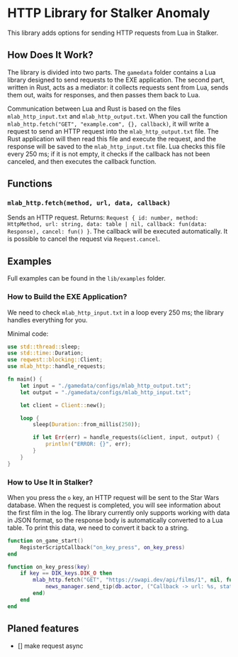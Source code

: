 # HTTP Library for Stalker Anomaly
This library adds options for sending HTTP requests from Lua in Stalker.

## How Does It Work?
The library is divided into two parts. The `gamedata` folder contains a Lua library designed to send requests to the EXE application. The second part, written in Rust, acts as a mediator: it collects requests sent from Lua, sends them out, waits for responses, and then passes them back to Lua.

Communication between Lua and Rust is based on the files `mlab_http_input.txt` and `mlab_http_output.txt`. When you call the function `mlab_http.fetch("GET", "example.com", {}, callback)`, it will write a request to send an HTTP request into the `mlab_http_output.txt` file. The Rust application will then read this file and execute the request, and the response will be saved to the `mlab_http_input.txt` file. Lua checks this file every 250 ms; if it is not empty, it checks if the callback has not been canceled, and then executes the callback function.

## Functions
### `mlab_http.fetch(method, url, data, callback)` 
Sends an HTTP request. 
Returns: 
`Request { id: number, method: HttpMethod, url: string, data: table | nil, callback: fun(data: Response), cancel: fun() }`. 
The callback will be executed automatically. It is possible to cancel the request via `Request.cancel`.

## Examples
Full examples can be found in the `lib/examples` folder.

### How to Build the EXE Application?
We need to check `mlab_http_input.txt` in a loop every 250 ms; the library handles everything for you.

Minimal code:

```rust
use std::thread::sleep;
use std::time::Duration;
use reqwest::blocking::Client;
use mlab_http::handle_requests;

fn main() {
    let input = "./gamedata/configs/mlab_http_output.txt";
    let output = "./gamedata/configs/mlab_http_input.txt";

    let client = Client::new();

    loop {
        sleep(Duration::from_millis(250));

        if let Err(err) = handle_requests(&client, input, output) {
            println!("ERROR: {}", err);
        }
    }
}
```

### How to Use It in Stalker?
When you press the `o` key, an HTTP request will be sent to the Star Wars database. When the request is completed, you will see information about the first film in the log. The library currently only supports working with data in JSON format, so the response body is automatically converted to a Lua table. To print this data, we need to convert it back to a string.

```lua
function on_game_start()
    RegisterScriptCallback("on_key_press", on_key_press)
end

function on_key_press(key)
    if key == DIK_keys.DIK_O then 
        mlab_http.fetch("GET", "https://swapi.dev/api/films/1", nil, function (res)
            news_manager.send_tip(db.actor, ("Callback -> url: %s, status: %s, data: %s"):format(res.url, res.status, mlab_json.stringify(res.data)), nil, nil, 30000)
        end)
    end
end
```

## Planed features
- [] make request async